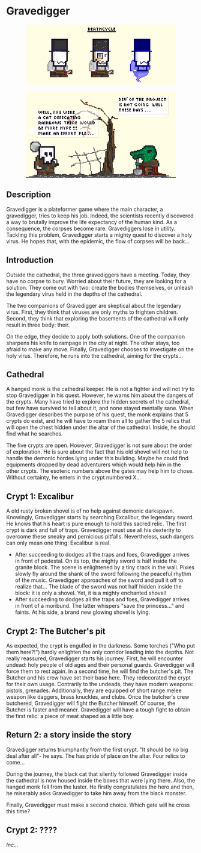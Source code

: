 Gravedigger
===========

<p align="center">
<img src="/img/scene-2.png"></img>
</p>

<p align="center">
<img src="/img/scene-1.png"></img>
</p>

Description
-----------
Gravedigger is a plateformer game where the main character, a gravedigger,
tries to keep his job. Indeed, the scientists recently discovered a way to 
brutally improve the life expectancy of the human kind. As a consequence, the 
corpses become rare. Gravediggers lose in utility. Tackling this problem, 
Gravedigger starts a mighty quest to discover a holy virus. He hopes that, 
with the epidemic, the flow of corpses will be back...  

Introduction
------------
Outside the cathedral, the three gravediggers have a meeting. Today, they
have no corpse to bury. Worried about their future, they are looking for a
solution. They come out with two: create the bodies themselves, or unleash
the legendary virus held in the depths of the cathedral.

The two companions of Gravedigger are skeptical about the legendary virus.
First, they think that viruses are only myths to frighten children. Second,
they think that exploring the basements of the cathedral will only result
in three body: their.

On the edge, they decide to apply both solutions. One of the companion
sharpens his knife to rampage in the city at night. The other stays, too
afraid to make any move. Finally, Gravedigger chooses to investigate on the
holy virus. Therefore, he runs into the cathedral, aiming for the crypts...

Cathedral
---------
A hanged monk is the cathedral keeper. He is not a fighter and will not
try to stop Gravedigger in his quest. However, he warns him about the
dangers of the crypts. Many have tried to explore the hidden secrets of
the cathedral, but few have survived to tell about it, and none stayed
mentally sane. When Gravedigger describes the purpose of his quest, 
the monk explains that 5 crypts do exist, and he will have to roam them
all to gather the 5 relics that will open the chest hidden under the altar
of the cathedral. Inside, he should find what he searches.

The five crypts are open. However, Gravedigger is not sure about the order of
exploration. He is sure about the fact that his old shovel will not help to
handle the demonic hordes lying under this building. Maybe he could find
equipments dropped by dead adventurers which would help him in the other
crypts. The esoteric numbers above the gates may help him to chose. Without
certainty, he enters in the crypt numbered X...

Crypt 1: Excalibur
------------------
A old rusty broken shovel is of no help against demonic darkspawn. Knowingly,
Gravedigger starts by searching Excalibur, the legendary sword. He knows that
his heart is pure enough to hold this sacred relic. The first crypt is dark
and full of traps. Gravedigger must use all his dexterity to overcome these
sneaky and pernicious pitfalls. Nevertheless, such dangers can only mean one
thing: Excalibur is real.

<ul>
<li> After succeeding to dodges all the traps and foes, Gravedigger arrives
in front of pedestal. On its top, the mighty sword is half inside the granite 
block. The scene is enlightened by a tiny crack in the wall. Pixies slowly fly
around the shank of the sword following the peaceful rhythm of the music.
Gravedigger approaches of the sword and pull it off to realize that... The
blade of the sword was not half hidden inside the block: it is only a shovel.
Yet, it is a mighty enchanted shovel!</li>
<li> After succeeding to dodges all the traps and foes, Gravedigger arrives
in front of a moribund. The latter whispers "save the princess..." and faints.
At his side, a brand new glowing shovel is lying. </li>
</ul>


Crypt 2: The Butcher's pit
--------------------------
As expected, the crypt is engulfed in the darkness. Some torches ("Who put
them here?!") hardly enlighten the only corridor leading into the depths.
Not really reassured, Gravedigger starts his journey. First, he will 
encounter undead: holy people of old ages and their personal guards.
Gravedigger will force them to rest again. In a second time, he will find
the butcher's pit. The Butcher and his crew have set their base here.
They redecorated the crypt for their own usage. Contrarily to the undeads,
they have modern weapons: pistols, grenades. Additionally, they are equipped
of short range melee weapon like daggers, brass knuckles, and clubs. Once
the butcher's crew butchered, Gravedigger will fight the Butcher himself.
Of course, the Butcher is faster and meaner. Gravedigger will have a 
tough fight to obtain the first relic: a piece of meat shaped as a little
boy.

Return 2: a story inside the story
----------------------------------
Gravedigger returns triumphantly from the first crypt. "It should be no big 
deal after all"- he says. The <human clone made of meat> has pride of place 
on the altar. Four relics to come...

During the journey, the black cat that silently followed Gravedigger inside
the cathedral is now housed inside the boxes that were lying there. Also,
the hanged monk fell from the luster. He firstly congratulates the hero and
then, he miserably asks Gravedigger to take him away from the black monster.

Finally, Gravedigger must make a second choice. Which gate will he cross
this time?

Crypt 2: ????
-------------
<i> Inc... </i>
